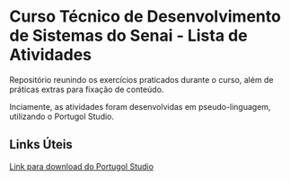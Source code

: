 # Curso Técnico de Desenvolvimento de Sistemas do Senai - Lista de Atividades 
Repositório reunindo os exercícios praticados durante o curso, além de práticas extras para fixação de conteúdo. 
<p> Inciamente, as atividades foram desenvolvidas em pseudo-linguagem, utilizando o Portugol Studio.</p>

## Links Úteis
[Link para download do Portugol Studio](http://lite.acad.univali.br/portugol/)
